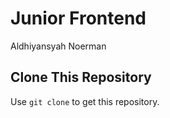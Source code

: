 # Junior Frontend
Aldhiyansyah Noerman

## Clone This Repository
Use `git clone` to get this repository.